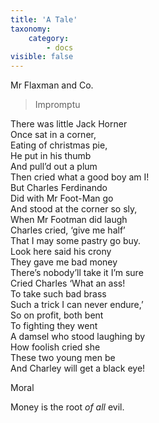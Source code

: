 ```yaml
---
title: 'A Tale'
taxonomy:
    category:
        - docs
visible: false
---
```


<div class="author">Mr Flaxman and Co.</div>

> Impromptu  
  
There was little Jack Horner  
Once sat in a corner,  
Eating of christmas pie,  
He put in his thumb  
And pull’d out a plum  
Then cried what a good boy am I!  
But Charles Ferdinando  
Did with Mr Foot-Man go  
And stood at the corner so sly,  
When Mr Footman did laugh  
Charles cried, ‘give me half’  
That I may some pastry go buy.  
Look here said his crony  
They gave me bad money  
There’s nobody’ll take it I’m sure  
Cried Charles ‘What an ass!  
To take such bad brass  
Such a trick I can never endure,’  
So on profit, both bent  
To fighting they went  
A damsel who stood laughing by  
How foolish cried she  
These two young men be  
And Charley will get a black eye!  
  
Moral  
  
Money is the root _of all_ evil.